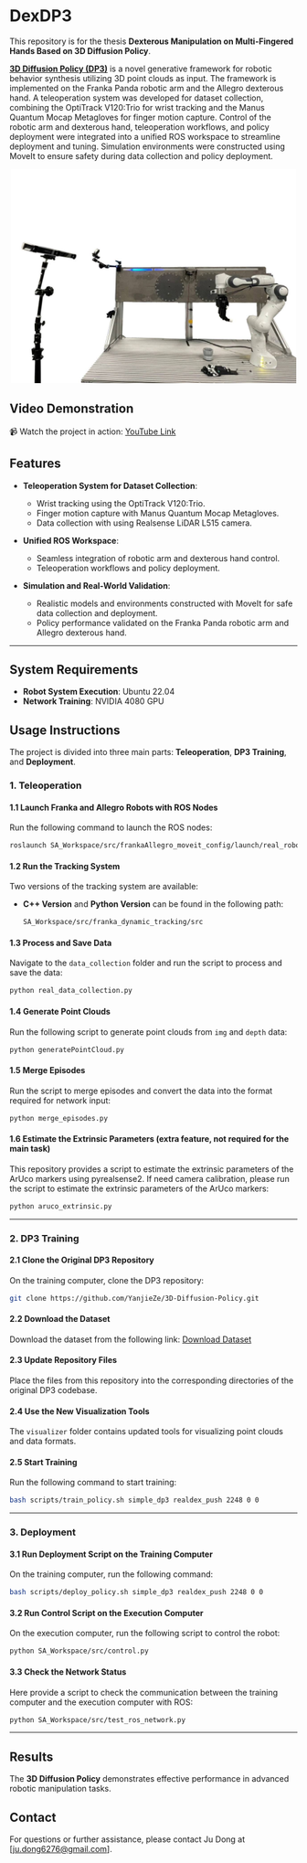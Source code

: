 # DexDP3

This repository is for the thesis **Dexterous Manipulation on Multi-Fingered Hands Based on 3D Diffusion Policy**.

[**3D Diffusion Policy (DP3)**](https://github.com/YanjieZe/3D-Diffusion-Policy/tree/master) is a novel generative framework for robotic behavior synthesis utilizing 3D point clouds as input. The framework is implemented on the Franka Panda robotic arm and the Allegro dexterous hand. A teleoperation system was developed for dataset collection, combining the OptiTrack V120:Trio for wrist tracking and the Manus Quantum Mocap Metagloves for finger motion capture. Control of the robotic arm and dexterous hand, teleoperation workflows, and policy deployment were integrated into a unified ROS workspace to streamline deployment and tuning. Simulation environments were constructed using MoveIt to ensure safety during data collection and policy deployment.

<div align="center">
  <img src="https://github.com/Ju6276/DexDP3/blob/main/assets/realscenarios.jpg" width="500"/>
</div>


## Video Demonstration
📹 Watch the project in action: [YouTube Link](https://youtu.be/FM8L9Usz-KI?si=CQtNt1eZG-jtY8vq)
## Features  

- **Teleoperation System for Dataset Collection**:  
  - Wrist tracking using the OptiTrack V120:Trio.  
  - Finger motion capture with Manus Quantum Mocap Metagloves.  
  - Data collection with using Realsense LiDAR L515 camera.

- **Unified ROS Workspace**:  
  - Seamless integration of robotic arm and dexterous hand control.  
  - Teleoperation workflows and policy deployment.  

- **Simulation and Real-World Validation**:  
  - Realistic models and environments constructed with MoveIt for safe data collection and deployment.  
  - Policy performance validated on the Franka Panda robotic arm and Allegro dexterous hand.  


---

## System Requirements
- **Robot System Execution**: Ubuntu 22.04
- **Network Training**: NVIDIA 4080 GPU

## Usage Instructions

The project is divided into three main parts: **Teleoperation**, **DP3 Training**, and **Deployment**.

### 1. Teleoperation

#### 1.1 Launch Franka and Allegro Robots with ROS Nodes
Run the following command to launch the ROS nodes:
```bash
roslaunch SA_Workspace/src/frankaAllegro_moveit_config/launch/real_robot.launch
```

#### 1.2 Run the Tracking System
Two versions of the tracking system are available:
- **C++ Version** and **Python Version** can be found in the following path:
  ```bash
  SA_Workspace/src/franka_dynamic_tracking/src
  ```

#### 1.3 Process and Save Data
Navigate to the `data_collection` folder and run the script to process and save the data:
```bash
python real_data_collection.py
```

#### 1.4 Generate Point Clouds
Run the following script to generate point clouds from `img` and `depth` data:
```bash
python generatePointCloud.py
```

#### 1.5 Merge Episodes
Run the script to merge episodes and convert the data into the format required for network input:
```bash
python merge_episodes.py
```
#### 1.6 Estimate the Extrinsic Parameters (extra feature, not required for the main task) 
This repository provides a script to estimate the extrinsic parameters of the ArUco markers using pyrealsense2. If need camera calibration, please run the script to estimate the extrinsic parameters of the ArUco markers:
```bash
python aruco_extrinsic.py
```
---

### 2. DP3 Training

#### 2.1 Clone the Original DP3 Repository
On the training computer, clone the DP3 repository:
```bash
git clone https://github.com/YanjieZe/3D-Diffusion-Policy.git
```
  
#### 2.2 Download the Dataset
Download the dataset from the following link:
[Download Dataset](https://drive.google.com/drive/folders/16e6ZLCcEMtb3HNePVMUcsi8VkaiUYYDP?usp=sharing)

#### 2.3 Update Repository Files
Place the files from this repository into the corresponding directories of the original DP3 codebase.

#### 2.4 Use the New Visualization Tools
The `visualizer` folder contains updated tools for visualizing point clouds and data formats.

#### 2.5 Start Training
Run the following command to start training:
```bash
bash scripts/train_policy.sh simple_dp3 realdex_push 2248 0 0
```

---

### 3. Deployment

#### 3.1 Run Deployment Script on the Training Computer
On the training computer, run the following command:
```bash
bash scripts/deploy_policy.sh simple_dp3 realdex_push 2248 0 0
```

#### 3.2 Run Control Script on the Execution Computer
On the execution computer, run the following script to control the robot:
```bash
python SA_Workspace/src/control.py
```
#### 3.3 Check the Network Status
Here provide a script to check the communication between the training computer and the execution computer with ROS:
```bash
python SA_Workspace/src/test_ros_network.py
```
---



## Results  

The **3D Diffusion Policy** demonstrates effective performance in advanced robotic manipulation tasks.  


## Contact
For questions or further assistance, please contact Ju Dong at [ju.dong6276@gmail.com].

